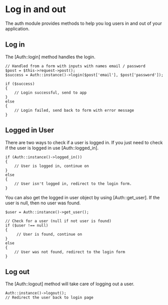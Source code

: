 # Log in and out

The auth module provides methods to help you log users in and out of your application.

## Log in

The [Auth::login] method handles the login.

~~~
// Handled from a form with inputs with names email / password
$post = $this->request->post();
$success = Auth::instance()->login($post['email'], $post['password']);

if ($success)
{
	// Login successful, send to app
}
else
{
	// Login failed, send back to form with error message
}
~~~

## Logged in User

There are two ways to check if a user is logged in. If you just need to check if the user is logged in use [Auth::logged_in].

~~~
if (Auth::instance()->logged_in())
{
	// User is logged in, continue on
}
else
{
	// User isn't logged in, redirect to the login form.
}
~~~

You can also get the logged in user object by using [Auth::get_user]. If the user is null, then no user was found.

~~~
$user = Auth::instance()->get_user();

// Check for a user (null if not user is found)
if ($user !== null)
{
	 // User is found, continue on
}
else
{
	// User was not found, redirect to the login form
}
~~~

## Log out

The [Auth::logout] method will take care of logging out a user.

~~~
Auth::instance()->logout();
// Redirect the user back to login page
~~~
